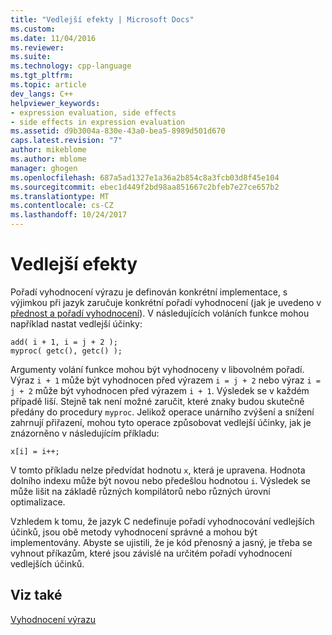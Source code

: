 ```yaml
---
title: "Vedlejší efekty | Microsoft Docs"
ms.custom: 
ms.date: 11/04/2016
ms.reviewer: 
ms.suite: 
ms.technology: cpp-language
ms.tgt_pltfrm: 
ms.topic: article
dev_langs: C++
helpviewer_keywords:
- expression evaluation, side effects
- side effects in expression evaluation
ms.assetid: d9b3004a-830e-43a0-bea5-8989d501d670
caps.latest.revision: "7"
author: mikeblome
ms.author: mblome
manager: ghogen
ms.openlocfilehash: 687a5ad1327e1a36a2b854c8a3fcb03d8f45e104
ms.sourcegitcommit: ebec1d449f2bd98aa851667c2bfeb7e27ce657b2
ms.translationtype: MT
ms.contentlocale: cs-CZ
ms.lasthandoff: 10/24/2017
---
```

# <a name="side-effects"></a>Vedlejší efekty
Pořadí vyhodnocení výrazu je definován konkrétní implementace, s výjimkou při jazyk zaručuje konkrétní pořadí vyhodnocení (jak je uvedeno v [přednost a pořadí vyhodnocení](../c-language/precedence-and-order-of-evaluation.md)). V následujících voláních funkce mohou například nastat vedlejší účinky:  
  
```  
add( i + 1, i = j + 2 );  
myproc( getc(), getc() );  
```  
  
 Argumenty volání funkce mohou být vyhodnoceny v libovolném pořadí. Výraz `i + 1` může být vyhodnocen před výrazem `i = j + 2` nebo výraz `i = j + 2` může být vyhodnocen před výrazem `i + 1`. Výsledek se v každém případě liší. Stejně tak není možné zaručit, které znaky budou skutečně předány do procedury `myproc`. Jelikož operace unárního zvýšení a snížení zahrnují přiřazení, mohou tyto operace způsobovat vedlejší účinky, jak je znázorněno v následujícím příkladu:  
  
```  
x[i] = i++;  
```  
  
 V tomto příkladu nelze předvídat hodnotu `x`, která je upravena. Hodnota dolního indexu může být novou nebo předešlou hodnotou `i`. Výsledek se může lišit na základě různých kompilátorů nebo různých úrovní optimalizace.  
  
 Vzhledem k tomu, že jazyk C nedefinuje pořadí vyhodnocování vedlejších účinků, jsou obě metody vyhodnocení správné a mohou být implementovány. Abyste se ujistili, že je kód přenosný a jasný, je třeba se vyhnout příkazům, které jsou závislé na určitém pořadí vyhodnocení vedlejších účinků.  
  
## <a name="see-also"></a>Viz také  
 [Vyhodnocení výrazu](../c-language/expression-evaluation-c.md)
